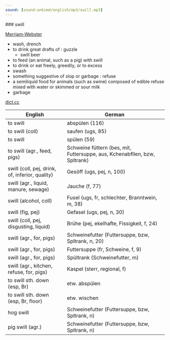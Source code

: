 ```yaml
---
sound: [sound:ankimd/english/mp3/swill.mp3]
---
```


\### swill

[Merriam-Webster](https://www.merriam-webster.com/dictionary/swill)

- wash, drench
- to drink great drafts of : guzzle
    - swill beer
- to feed (an animal, such as a pig) with swill
- to drink or eat freely, greedily, or to excess
- swash
- something suggestive of slop or garbage : refuse
- a semiliquid food for animals (such as swine) composed of edible refuse mixed with water or skimmed or sour milk
- garbage

[dict.cc](https://www.dict.cc/swill)

| English        | German       |
| -------------- | ------------ |
| to swill | abspülen (116) |
| to swill (coll) | saufen (ugs, 85) |
| to swill | spülen (59) |
| to swill (agr., feed, pigs) | Schweine füttern (bes, mit, Futtersuppe, aus, Kchenabfllen, bzw, Spltrank) |
| swill (coll, pej, drink, of, inferior, quality) | Gesöff (ugs, pej, n, 100) |
| swill (agr., liquid, manure, sewage) | Jauche (f, 77) |
| swill (alcohol, coll) | Fusel (ugs, fr, schlechter, Branntwein, m, 38) |
| swill (fig, pej) | Gefasel (ugs, pej, n, 30) |
| swill (coll, pej, disgusting, liquid) | Brühe (pej, ekelhafte, Flssigkeit, f, 24) |
| swill (agr., for, pigs) | Schweinefutter (Futtersuppe, bzw, Spltrank, n, 20) |
| swill (agr., for, pigs) | Futtersuppe (fr, Schweine, f, 9) |
| swill (agr., for, pigs) | Spültrank (Schweinefutter, m) |
| swill (agr., kitchen, refuse, for, pigs) | Kaspel (sterr, regional, f) |
| to swill sth. down (esp, Br) | etw. abspülen |
| to swill sth. down (esp, Br, floor) | etw. wischen |
| hog swill | Schweinefutter (Futtersuppe, bzw, Spltrank, n) |
| pig swill (agr.) | Schweinefutter (Futtersuppe, bzw, Spltrank, n) |
